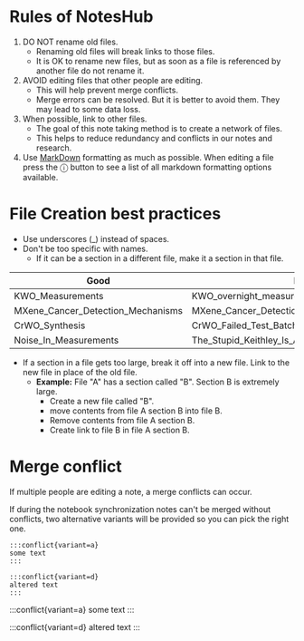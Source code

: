 # Rules of NotesHub
1) DO NOT rename old files.
    - Renaming old files will break links to those files.
    - It is OK to rename new files, but as soon as a file is referenced by another file do not rename it.
2) AVOID editing files that other people are editing.
    - This will help prevent merge conflicts.
    - Merge errors can be resolved. But it is better to avoid them. They may lead to some data loss.
3) When possible, link to other files.
    - The goal of this note taking method is to create a network of files.
    - This helps to reduce redundancy and conflicts in our notes and research.
4) Use [MarkDown](https://www.markdownguide.org/tools/noteshub/) formatting as much as possible. When editing a file press the ⓘ button to see a list of all markdown formatting options available.

# File Creation best practices
- Use underscores (_) instead of spaces.
- Don't be too specific with names.
  - If it can be a section in a different file, make it a section in that file.

Good | Bad
-|-
KWO_Measurements | KWO_overnight_measurements_3-16-2024
MXene_Cancer_Detection_Mechanisms | MXene_Cancer_Detection_Mechanism_Possibility_4
CrWO_Synthesis | CrWO_Failed_Test_Batches
Noise_In_Measurements | The_Stupid_Keithley_Is_Acting_Up_Again

- If a section in a file gets too large, break it off into a new file. Link to the new file in place of the old file.
  - **Example:** File "A" has a section called "B". Section B is extremely large.
    - Create a new file called "B".
    - move contents from file A section B into file B.
    - Remove contents from file A section B.
    - Create link to file B in file A section B.

# Merge conflict
If multiple people are editing a note, a merge conflicts can occur.

If during the notebook synchronization notes can't be merged without conflicts, two alternative variants will be provided so you can pick the right one.

```
:::conflict{variant=a}
some text
:::

:::conflict{variant=d}
altered text
:::
```

:::conflict{variant=a}
some text
:::

:::conflict{variant=d}
altered text
:::

